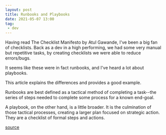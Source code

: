```yaml
---
layout: post
title: Runbooks and Playbooks
date: 2021-05-07 13:00
tag:
 - dev
---
```


Having read The Checklist Manifesto by Atul Gawande, I've been a big fan of checklists. Back as a dev in a high performing, we had some very manual but repetitive tasks, by creating checklists we were able to reduce errors/bugs.

It seems like these were in fact runbooks, and I've heard a lot about playbooks.

This article explains the differences and provides a good example.

Runbooks are best defined as a tactical method of completing a task--the series of steps needed to complete some process for a known end-goal.

A playbook, on the other hand, is a little broader. It is the culmination of those tactical processes, creating a larger plan focused on strategic action. They are a checklist of formal steps and actions.

[source](https://shoreline.io/runbooks-vs-playbooks/)